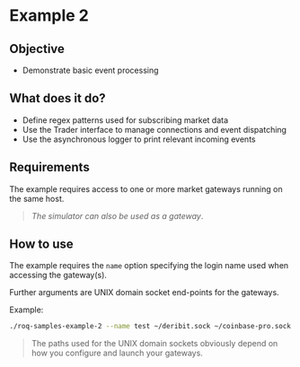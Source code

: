 # Example 2

## Objective

* Demonstrate basic event processing

## What does it do?

* Define regex patterns used for subscribing market data
* Use the Trader interface to manage connections and event dispatching
* Use the asynchronous logger to print relevant incoming events

## Requirements

The example requires access to one or more market gateways running
on the same host.

> *The simulator can also be used as a gateway*.

## How to use

The example requires the `name` option specifying the login name used
when accessing the gateway(s).

Further arguments are UNIX domain socket end-points for the gateways.

Example:

```bash
./roq-samples-example-2 --name test ~/deribit.sock ~/coinbase-pro.sock
```

> The paths used for the UNIX domain sockets obviously depend on how
> you configure and launch your gateways.
